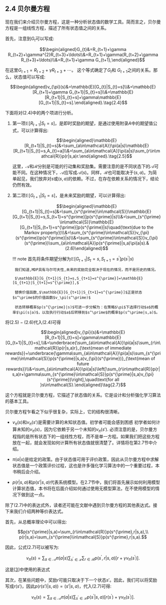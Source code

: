 ## 2.4 贝尔曼方程

现在我们来介绍贝尔曼方程，这是一种分析状态值的数学工具。简而言之，贝尔曼方程是一组线性方程，描述了所有状态值之间的关系。

首先，注意到$G_t$可以写成:

$$\begin{aligned}G_{t}&=R_{t+1}+\gamma R_{t+2}+\gamma^{2}R_{t+3}+\ldots\\&=R_{t+1}+\gamma(R_{t+2}+\gamma R_{t+3}+\ldots)\\&=R_{t+1}+\gamma G_{t+1},\end{aligned}$$

在这里$G_{t+1}=R_{t+2}+\gamma R_{t+3}+\cdots$。 这个等式确定了$G_t$和 $G_{t+1}$之间的关系。那么，状态值可以写成:

$$\begin{aligned}v_{\pi}(s)&=\mathbb{E}[G_{t}|S_{t}=s]\\&=\mathbb{E}[R_{t+1}+\gamma G_{t+1}|S_{t}=s]\\&=\mathbb{E}[R_{t+1}|S_{t}=s]+\gamma\mathbb{E}[G_{t+1}|S_{t}=s].\end{aligned}.\tag{2.4}$$

下面将对$(2.4)$中的两个项进行分析。

1. 第一项$\mathbb{E}[R_{t+1}|S_t=s]$，是即时奖励的期望，是通过使用附录$A$中的期望值公式，可以计算得出:

    $$\begin{aligned}\mathbb{E}[R_{t+1}|S_{t}=s]&=\sum_{a\in\mathcal{A}}\pi(a|s)\mathbb{E}[R_{t+1}|S_{t}=s,A_{t}=a]\\&=\sum_{a\in\mathcal{A}}\pi(a|s)\sum_{r\in\mathcal{R}}p(r|s,a)r.\end{aligned}.\tag{2.5}$$

    这里，$\mathcal{A}$和$\mathcal{R}$分别是可能的行动集和奖励集。需要注意的是不同状态下的$\mathcal{A}$可能不同。在这种情况下，$\mathcal{A}$应写成$\mathcal{A}(s)$。同样，$\mathcal{R}$也可能取决于$(s, a)$。为简单起见，我们放弃对$s$或$(s, a)$的依赖。不过，在存在依赖关系的情况下，结论仍然有效。

2. 第二项$\mathbb{E}[G_{t+1}|S_t=s]$，是未来奖励的期望，可以计算得出:

    $$\begin{aligned}\mathbb{E}[G_{t+1}|S_{t}=s]&=\sum_{s^{\prime}\in\mathcal{S}}\mathbb{E}[G_{t+1}|S_{t}=s,S_{t+1}=s^{\prime}]p(s^{\prime}|s)\\&=\sum_{s^{\prime}\in\mathcal{S}}\mathbb{E}[G_{t+1}|S_{t+1}=s^{\prime}]p(s^{\prime}|s)\quad(\text{due to the Markov property})\\&=\sum_{s^{\prime}\in\mathcal{S}}v_{\pi}(s^{\prime})p(s^{\prime}|s)\\&=\sum_{s^{\prime}\in\mathcal{S}}v_{\pi}(s^{\prime})\sum_{a\in\mathcal{A}}p(s^{\prime}|s,a)\pi(a|s).&(2.6)\end{aligned}$$

    !!! note
        首先将条件期望分解为$\mathbb{E}[G_{t+1}|S_{t}=s,S_{t+1}=s^{\prime}]p(s^{\prime}|s)$

        我们知道,MDP具有马尔可夫性,未来的奖励完全取决于现在的情况，而不是历史的情况。
        
        $\mathbb{E}[G_{t+1}|S_{t}=s,S_{t+1}=s^{\prime}]=\mathbb{E}[G_{t+1}|S_{t+1}=s^{\prime}],$
        
        替换价值函数,$\mathbb{E}[G_{t+1}|S_{t+1}=s^{\prime}]$正是状态$s^\prime$的价值函数$v_\pi(s^\prime)$

        状态转移概率$p(s^{\prime}|s)$可进一步分解为：在策略$\pi$下选择行动$a$的概率$\pi(s|a)$，以及执行行动$a$后转移到$s^\prime$的概率$p(s^\prime|s,a)$。
        


将$(2.5)-(2.6)$代入$(2.4)$可得

$$\begin{aligned}v_{\pi}(s)&=\mathbb{E}[R_{t+1}|S_{t}=s]+\gamma\mathbb{E}[G_{t+1}|S_{t}=s],\\&=\underbrace{\sum_{a\in\mathcal{A}}\pi(a|s)\sum_{r\in\mathcal{R}}p(r|s,a)r}_{\text{mean of immediate rewards}}+\underbrace{\gamma\sum_{a\in\mathcal{A}}\pi(a|s)\sum_{s^{\prime}\in\mathcal{S}}p(s^{\prime}|s,a)v_{\pi}(s^{\prime})}_{\text{mean of future rewards}}\\&=\sum_{a\in\mathcal{A}}\pi(a|s)\left[\sum_{r\in\mathcal{R}}p(r|s,a)r+\gamma\sum_{s^{\prime}\in\mathcal{S}}p(s^{\prime}|s,a)v_{\pi}(s^{\prime})\right],\quad\text{for all }s\in\mathcal{S}.\end{aligned}\tag{2.7}$$

这个方程就是贝尔曼方程，它描述了状态值的关系。它是设计和分析强化学习算法的基本工具。

贝尔曼方程乍看之下似乎很复杂，实际上，它的结构很清晰。

- $v_\pi(s)$和$v_\pi(s')$是需要计算的未知状态值。初学者可能会感到困惑
初学者如何计算未知的$v_\pi(s)$，因为它依赖于另一个未知的$v_\pi(s')$. 必须注意的是，贝尔曼方程指的是所有状态下的一组线性方程，而不是单一方程。如果我们把这些方程放在一起，就会发现如何计算所有状态值就很清楚了。详情将在第$2.7$节中介绍。

- $\pi(a|s)$是给定的政策。由于状态值可用于评价政策，因此从贝尔曼方程中求解状态值是一个政策评价过程，这也是许多强化学习算法中的一个重要过程，本书稍后会介绍。

- $p(r|s,a)$和$p(s'|s,a)$代表系统模型。在$2.7$节中，我们将首先展示如何利用模型计算状态值，本书将在后面介绍如何通过使用无模型算法，在不使用模型的情况下做到这一点。

除了$(2.7)$中的表达式外，读者还可能在文献中遇到贝尔曼方程的其他表达式。接下来我们介绍两种等价表达式。

首先，从总概率理论中可以得出:

$$p(s^{\prime}|s,a)=\sum_{r\in\mathcal{R}}p(s^{\prime},r|s,a),\\
p(r|s,a)=\sum_{s^{\prime}\in\mathcal{S}}p(s^{\prime},r|s,a).$$

因此，公式$(2.7)$可以被写为:

$$v_\pi(s)=\sum_{a\in\mathcal{A}}\pi(a|s)\sum_{s^{\prime}\in\mathcal{S}}\sum_{r\in\mathcal{R}}p(s^{\prime},r|s,a)\left[r+\gamma v_\pi(s^{\prime})\right].$$

这是[[3](http://incompleteideas.net/book/the-book-2nd.html)]中使用的表达式

其次，在某些问题中，奖励$r$可能只取决于下一个状态$s'$。因此，我们可以将奖励写成$r(s')$，因此$p(r(s')|s, a))=(s'|s, a)$，代入$(2.7)$可得:

$$v_{\pi}(s)=\sum_{a\in\mathcal{A}}\pi(a|s)\sum_{s^{\prime}\in\mathcal{S}}p(s^{\prime}|s,a)\left[r(s^{\prime})+\gamma v_{\pi}(s^{\prime})\right].$$